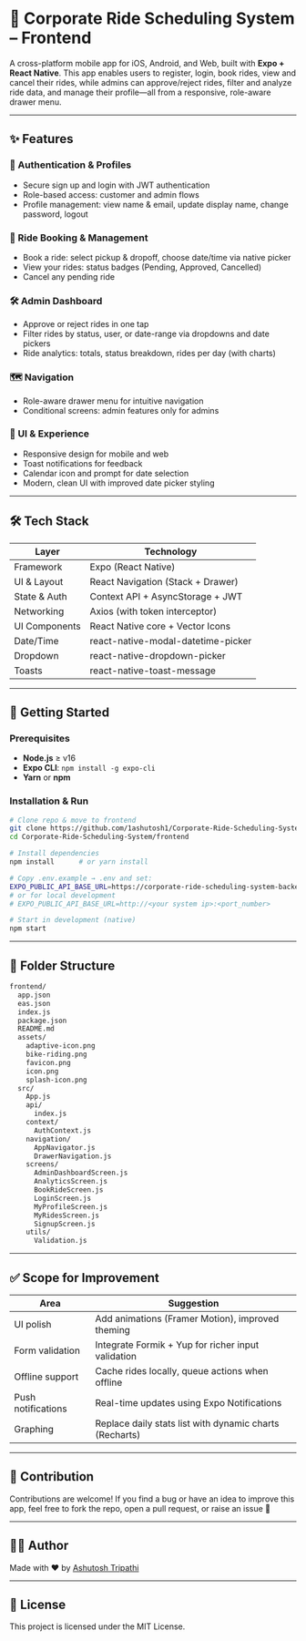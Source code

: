 # 🚗 Corporate Ride Scheduling System – Frontend

A cross-platform mobile app for iOS, Android, and Web, built with **Expo + React Native**. This app enables users to register, login, book rides, view and cancel their rides, while admins can approve/reject rides, filter and analyze ride data, and manage their profile—all from a responsive, role-aware drawer menu.

---

## ✨ Features

### 🔐 Authentication & Profiles

- Secure sign up and login with JWT authentication
- Role-based access: customer and admin flows
- Profile management: view name & email, update display name, change password, logout

### 🚕 Ride Booking & Management

- Book a ride: select pickup & dropoff, choose date/time via native picker
- View your rides: status badges (Pending, Approved, Cancelled)
- Cancel any pending ride

### 🛠 Admin Dashboard

- Approve or reject rides in one tap
- Filter rides by status, user, or date-range via dropdowns and date pickers
- Ride analytics: totals, status breakdown, rides per day (with charts)

### 🗺 Navigation

- Role-aware drawer menu for intuitive navigation
- Conditional screens: admin features only for admins

### 📲 UI & Experience

- Responsive design for mobile and web
- Toast notifications for feedback
- Calendar icon and prompt for date selection
- Modern, clean UI with improved date picker styling

---

## 🛠 Tech Stack

| Layer         | Technology                         |
| ------------- | ---------------------------------- |
| Framework     | Expo (React Native)                |
| UI & Layout   | React Navigation (Stack + Drawer)  |
| State & Auth  | Context API + AsyncStorage + JWT   |
| Networking    | Axios (with token interceptor)     |
| UI Components | React Native core + Vector Icons   |
| Date/Time     | react-native-modal-datetime-picker |
| Dropdown      | react-native-dropdown-picker       |
| Toasts        | react-native-toast-message         |

---

## 🚀 Getting Started

### Prerequisites

- **Node.js** ≥ v16
- **Expo CLI**: `npm install -g expo-cli`
- **Yarn** or **npm**

### Installation & Run

```bash
# Clone repo & move to frontend
git clone https://github.com/1ashutosh1/Corporate-Ride-Scheduling-System.git
cd Corporate-Ride-Scheduling-System/frontend

# Install dependencies
npm install      # or yarn install

# Copy .env.example → .env and set:
EXPO_PUBLIC_API_BASE_URL=https://corporate-ride-scheduling-system-backend.onrender.com
# or for local development
# EXPO_PUBLIC_API_BASE_URL=http://<your system ip>:<port_number>

# Start in development (native)
npm start

```

---

## 🔧 Folder Structure

```bash
frontend/
  app.json
  eas.json
  index.js
  package.json
  README.md
  assets/
    adaptive-icon.png
    bike-riding.png
    favicon.png
    icon.png
    splash-icon.png
  src/
    App.js
    api/
      index.js
    context/
      AuthContext.js
    navigation/
      AppNavigator.js
      DrawerNavigation.js
    screens/
      AdminDashboardScreen.js
      AnalyticsScreen.js
      BookRideScreen.js
      LoginScreen.js
      MyProfileScreen.js
      MyRidesScreen.js
      SignupScreen.js
    utils/
      Validation.js
```

---

## ✅ Scope for Improvement

| Area                 | Suggestion                                              |
| -------------------- | ------------------------------------------------------- |
| UI polish            | Add animations (Framer Motion), improved theming        |
| Form validation      | Integrate Formik + Yup for richer input validation      |
| Offline support      | Cache rides locally, queue actions when offline         |
| Push notifications   | Real-time updates using Expo Notifications              |
| Graphing             | Replace daily stats list with dynamic charts (Recharts) |

---

## 🤝 Contribution

Contributions are welcome! If you find a bug or have an idea to improve this app, feel free to fork the repo, open a pull request, or raise an issue 🚀

---

## 👨‍💻 Author

Made with ❤️ by [Ashutosh Tripathi](https://github.com/1ashutosh1)

---

## 📄 License

This project is licensed under the MIT License.
